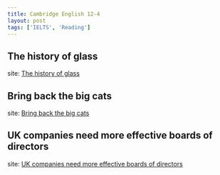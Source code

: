```yaml
---
title: Cambridge English 12-4
layout: post
tags: ['IELTS', 'Reading']
---
```


## The history of glass

site: [The history of glass](https://mini-ielts.com/1146/reading/the-history-of-glass)

## Bring back the big cats

site: [Bring back the big cats](https://mini-ielts.com/1147/reading/bring-back-the-big-cats)

## UK companies need more effective boards of directors

site: [UK companies need more effective boards of directors](https://mini-ielts.com/1148/reading/uk-companies-need-more-effective-boards-of-directors)

